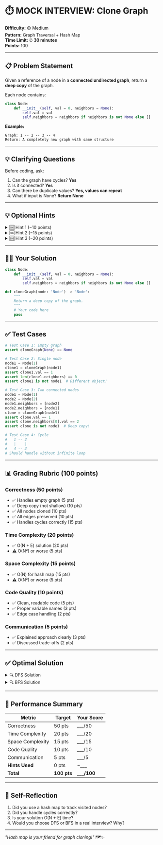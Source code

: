 # ⏱️ MOCK INTERVIEW: Clone Graph

**Difficulty:** 🟡 Medium  
**Pattern:** Graph Traversal + Hash Map  
**Time Limit:** ⏰ **30 minutes**  
**Points:** 100

---

## 📋 Problem Statement

Given a reference of a node in a **connected undirected graph**, return a **deep copy** of the graph.

Each node contains:
```python
class Node:
    def __init__(self, val = 0, neighbors = None):
        self.val = val
        self.neighbors = neighbors if neighbors is not None else []
```

**Example:**
```
Graph: 1 -- 2 -- 3 -- 4
Return: A completely new graph with same structure
```

---

## 💡 Clarifying Questions

Before coding, ask:

1. Can the graph have cycles? **Yes**
2. Is it connected? **Yes**
3. Can there be duplicate values? **Yes, values can repeat**
4. What if input is None? **Return None**

---

## 💡 Optional Hints

<details>
<summary>🆘 Hint 1 (−10 points)</summary>

Use a **hash map** to track `original_node -> cloned_node` mapping. This prevents infinite loops and ensures each node is cloned exactly once.

</details>

<details>
<summary>🆘 Hint 2 (−15 points)</summary>

**DFS approach:**
```python
visited = {}

def dfs(node):
    if node in visited:
        return visited[node]
    
    clone = Node(node.val)
    visited[node] = clone
    
    for neighbor in node.neighbors:
        clone.neighbors.append(dfs(neighbor))
    
    return clone
```

</details>

<details>
<summary>🆘 Hint 3 (−20 points)</summary>

**BFS approach:**
```python
from collections import deque

visited = {node: Node(node.val)}
queue = deque([node])

while queue:
    current = queue.popleft()
    for neighbor in current.neighbors:
        if neighbor not in visited:
            visited[neighbor] = Node(neighbor.val)
            queue.append(neighbor)
        visited[current].neighbors.append(visited[neighbor])
```

</details>

---

## 🧑‍💻 Your Solution

```python
class Node:
    def __init__(self, val = 0, neighbors = None):
        self.val = val
        self.neighbors = neighbors if neighbors is not None else []

def cloneGraph(node: 'Node') -> 'Node':
    """
    Return a deep copy of the graph.
    """
    # Your code here
    pass
```

---

## ✅ Test Cases

```python
# Test Case 1: Empty graph
assert cloneGraph(None) == None

# Test Case 2: Single node
node1 = Node(1)
clone1 = cloneGraph(node1)
assert clone1.val == 1
assert len(clone1.neighbors) == 0
assert clone1 is not node1  # Different object!

# Test Case 3: Two connected nodes
node1 = Node(1)
node2 = Node(2)
node1.neighbors = [node2]
node2.neighbors = [node1]
clone = cloneGraph(node1)
assert clone.val == 1
assert clone.neighbors[0].val == 2
assert clone is not node1  # Deep copy!

# Test Case 4: Cycle
#   1 -- 2
#   |    |
#   4 -- 3
# Should handle without infinite loop
```

---

## 📊 Grading Rubric (100 points)

### Correctness (50 points)
- ✅ Handles empty graph (5 pts)
- ✅ Deep copy (not shallow) (10 pts)
- ✅ All nodes cloned (10 pts)
- ✅ All edges preserved (10 pts)
- ✅ Handles cycles correctly (15 pts)

### Time Complexity (20 points)
- ✅ O(N + E) solution (20 pts)
- ⚠️ O(N²) or worse (5 pts)

### Space Complexity (15 points)
- ✅ O(N) for hash map (15 pts)
- ⚠️ O(N²) or worse (5 pts)

### Code Quality (10 points)
- ✅ Clean, readable code (5 pts)
- ✅ Proper variable names (3 pts)
- ✅ Edge case handling (2 pts)

### Communication (5 points)
- ✅ Explained approach clearly (3 pts)
- ✅ Discussed trade-offs (2 pts)

---

## ✅ Optimal Solution

<details>
<summary>🔍 DFS Solution</summary>

```python
def cloneGraph(node: 'Node') -> 'Node':
    if not node:
        return None
    
    visited = {}
    
    def dfs(node):
        if node in visited:
            return visited[node]
        
        clone = Node(node.val)
        visited[node] = clone
        
        for neighbor in node.neighbors:
            clone.neighbors.append(dfs(neighbor))
        
        return clone
    
    return dfs(node)
```

**Time:** O(N + E) - visit each node and edge once  
**Space:** O(N) - hash map + recursion stack

</details>

<details>
<summary>🔍 BFS Solution</summary>

```python
from collections import deque

def cloneGraph(node: 'Node') -> 'Node':
    if not node:
        return None
    
    visited = {node: Node(node.val)}
    queue = deque([node])
    
    while queue:
        current = queue.popleft()
        
        for neighbor in current.neighbors:
            if neighbor not in visited:
                visited[neighbor] = Node(neighbor.val)
                queue.append(neighbor)
            
            visited[current].neighbors.append(visited[neighbor])
    
    return visited[node]
```

**Time:** O(N + E)  
**Space:** O(N)

</details>

---

## 🎯 Performance Summary

| Metric | Target | Your Score |
|--------|--------|------------|
| Correctness | 50 pts | ___/50 |
| Time Complexity | 20 pts | ___/20 |
| Space Complexity | 15 pts | ___/15 |
| Code Quality | 10 pts | ___/10 |
| Communication | 5 pts | ___/5 |
| **Hints Used** | 0 pts | −___ |
| **Total** | **100 pts** | **___/100** |

---

## 💭 Self-Reflection

1. Did you use a hash map to track visited nodes?
2. Did you handle cycles correctly?
3. Is your solution O(N + E) time?
4. Would you choose DFS or BFS in a real interview? Why?

---

*"Hash map is your friend for graph cloning!"* 🗺️✨
